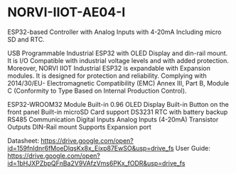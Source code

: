 # NORVI-IIOT-AE04-I
ESP32-based Controller with Analog Inputs with 4-20mA Including micro SD and RTC. 

USB Programmable Industrial ESP32 with OLED Display and din-rail mount. 
It is I/O Compatible with industrial voltage levels and with added protection. Moreover, NORVI IIOT Industrial ESP32 is expandable with Expansion modules. 
It is designed for protection and reliability. Complying with 2014/30/EU- Electromagnetic Compatibility (EMC) 
Annex III, Part B, Module C (Conformity to Type Based on Internal Production Control).

ESP32-WROOM32 Module 
Built-in 0.96 OLED Display 
Built-in Button on the front panel 
Built-in microSD Card support
DS3231 RTC with battery backup
RS485 Communication 
Digital Inputs 
Analog Inputs (4-20mA)
Transistor Outputs 
DIN-Rail mount 
Supports Expansion port

Datasheet:   https://drive.google.com/open?id=159fnIdnr6fMoeDlqsKx8x_Eixp87EwSO&usp=drive_fs
User Guide:  https://drive.google.com/open?id=1bHJXPZbpQFnBa2V9VAfzVms6PKx_fODR&usp=drive_fs
